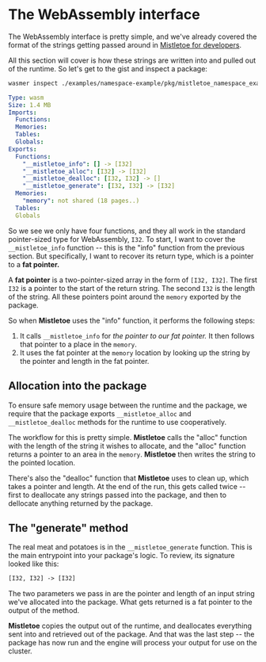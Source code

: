 # The WebAssembly interface

The WebAssembly interface is pretty simple, and we've already covered the format of the strings getting passed around in [Mistletoe for developers](../for-developers.md).

All this section will cover is how these strings are written into and pulled out of the runtime.  So let's get to the gist and inspect a package:

```sh
wasmer inspect ./examples/namespace-example/pkg/mistletoe_namespace_example_bg.wasm
```

```yaml
Type: wasm
Size: 1.4 MB
Imports:
  Functions:
  Memories:
  Tables:
  Globals:
Exports:
  Functions:
    "__mistletoe_info": [] -> [I32]
    "__mistletoe_alloc": [I32] -> [I32]
    "__mistletoe_dealloc": [I32, I32] -> []
    "__mistletoe_generate": [I32, I32] -> [I32]
  Memories:
    "memory": not shared (18 pages..)
  Tables:
  Globals
```

So we see we only have four functions, and they all work in the standard pointer-sized type for WebAssembly, `I32`.  To start, I want to cover the `__mistletoe_info` function -- this is the "info" function from the previous section.  But specifically, I want to recover its return type, which is a pointer to a **fat pointer.**

A **fat pointer** is a two-pointer-sized array in the form of `[I32, I32]`.  The first `I32` is a pointer to the start of the return string.  The second `I32` is the length of the string.  All these pointers point around the `memory` exported by the package.

So when **Mistletoe** uses the "info" function, it performs the following steps:

1. It calls `__mistletoe_info` for *the pointer to our fat pointer.*  It then follows that pointer to a place in the `memory`.
2. It uses the fat pointer at the `memory` location by looking up the string by the pointer and length in the fat pointer.

## Allocation into the package

To ensure safe memory usage between the runtime and the package, we require that the package exports `__mistletoe_alloc` and `__mistletoe_dealloc` methods for the runtime to use cooperatively.

The workflow for this is pretty simple.  **Mistletoe** calls the "alloc" function with the length of the string it wishes to allocate, and the "alloc" function returns a pointer to an area in the `memory`.  **Mistletoe** then writes the string to the pointed location.

There's also the "dealloc" function that **Mistletoe** uses to clean up, which takes a pointer and length.  At the end of the run, this gets called twice -- first to deallocate any strings passed into the package, and then to dellocate anything returned by the package.

## The "generate" method

The real meat and potatoes is in the `__mistletoe_generate` function.  This is the main entrypoint into your package's logic.  To review, its signature looked like this:

```txt
[I32, I32] -> [I32]
```

The two parameters we pass in are the pointer and length of an input string we've allocated into the package.  What gets returned is a fat pointer to the output of the method.

**Mistletoe** copies the output out of the runtime, and deallocates everything sent into and retrieved out of the package.  And that was the last step -- the package has now run and the engine will process your output for use on the cluster.
